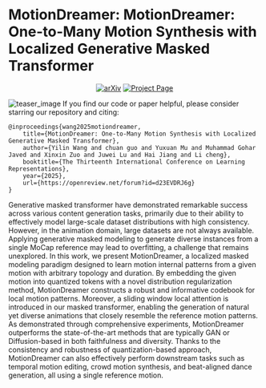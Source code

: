 # MotionDreamer: MotionDreamer: One-to-Many Motion Synthesis with Localized Generative Masked Transformer


 <p align="center">
    <a href="https://arxiv.org/abs/2504.08959"><img alt="arXiv" src="https://img.shields.io/badge/arXiv-2504.08959-b31b1b.svg"></a>
    <a href="https://motiondreamer.github.io"><img alt="Project Page" src="https://img.shields.io/badge/-Project%20Page-lightgrey?logo=Google%20Chrome&color=informational&logoColor=white"></a>
    
</p>

![teaser_image](assets/overview.png)
If you find our code or paper helpful, please consider starring our repository and citing:
```
@inproceedings{wang2025motiondreamer,
    title={MotionDreamer: One-to-Many Motion Synthesis with Localized Generative Masked Transformer},
    author={Yilin Wang and chuan guo and Yuxuan Mu and Muhammad Gohar Javed and Xinxin Zuo and Juwei Lu and Hai Jiang and Li cheng},
    booktitle={The Thirteenth International Conference on Learning Representations},
    year={2025},
    url={https://openreview.net/forum?id=d23EVDRJ6g}
}

```

Generative masked transformer have demonstrated remarkable success across various content generation tasks, primarily due to their ability to effectively model large-scale dataset distributions with high consistency. However, in the animation domain, large datasets are not always available. Applying generative masked modeling to generate diverse instances from a single MoCap reference may lead to overfitting, a challenge that remains unexplored. In this work, we present MotionDreamer, a localized masked modeling paradigm designed to learn motion internal patterns from a given motion with arbitrary topology and duration. By embedding the given motion into quantized tokens with a novel distribution regularization method, MotionDreamer constructs a robust and informative codebook for local motion patterns. Moreover, a sliding window local attention is introduced in our masked transformer, enabling the generation of natural yet diverse animations that closely resemble the reference motion patterns. As demonstrated through comprehensive experiments, MotionDreamer outperforms the state-of-the-art methods that are typically GAN or Diffusion-based in both faithfulness and diversity. Thanks to the consistency and robustness of quantization-based approach, MotionDreamer can also effectively perform downstream tasks such as temporal motion editing, crowd motion synthesis, and beat-aligned dance generation, all using a single reference motion.

<!--
**MotionDreamer/MotionDreamer** is a ✨ _special_ ✨ repository because its `README.md` (this file) appears on your GitHub profile.

Here are some ideas to get you started:

- 🔭 I’m currently working on ...
- 🌱 I’m currently learning ...
- 👯 I’m looking to collaborate on ...
- 🤔 I’m looking for help with ...
- 💬 Ask me about ...
- 📫 How to reach me: ...
- 😄 Pronouns: ...
- ⚡ Fun fact: ...
-->
